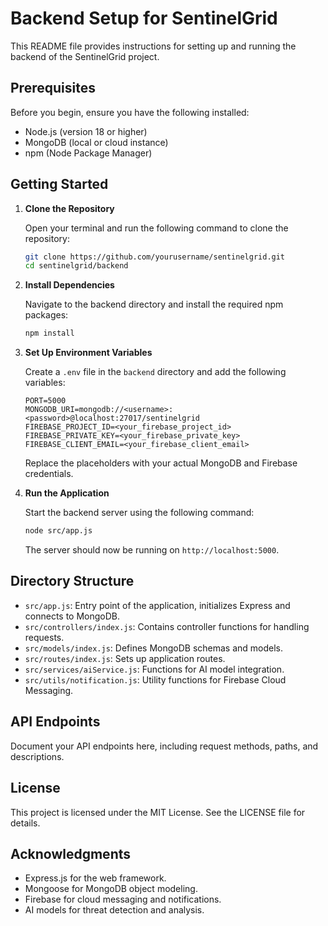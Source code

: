 # Backend Setup for SentinelGrid

This README file provides instructions for setting up and running the backend of the SentinelGrid project.

## Prerequisites

Before you begin, ensure you have the following installed:

- Node.js (version 18 or higher)
- MongoDB (local or cloud instance)
- npm (Node Package Manager)

## Getting Started

1. **Clone the Repository**

   Open your terminal and run the following command to clone the repository:

   ```bash
   git clone https://github.com/yourusername/sentinelgrid.git
   cd sentinelgrid/backend
   ```

2. **Install Dependencies**

   Navigate to the backend directory and install the required npm packages:

   ```bash
   npm install
   ```

3. **Set Up Environment Variables**

   Create a `.env` file in the `backend` directory and add the following variables:

   ```
   PORT=5000
   MONGODB_URI=mongodb://<username>:<password>@localhost:27017/sentinelgrid
   FIREBASE_PROJECT_ID=<your_firebase_project_id>
   FIREBASE_PRIVATE_KEY=<your_firebase_private_key>
   FIREBASE_CLIENT_EMAIL=<your_firebase_client_email>
   ```

   Replace the placeholders with your actual MongoDB and Firebase credentials.

4. **Run the Application**

   Start the backend server using the following command:

   ```bash
   node src/app.js
   ```

   The server should now be running on `http://localhost:5000`.

## Directory Structure

- `src/app.js`: Entry point of the application, initializes Express and connects to MongoDB.
- `src/controllers/index.js`: Contains controller functions for handling requests.
- `src/models/index.js`: Defines MongoDB schemas and models.
- `src/routes/index.js`: Sets up application routes.
- `src/services/aiService.js`: Functions for AI model integration.
- `src/utils/notification.js`: Utility functions for Firebase Cloud Messaging.

## API Endpoints

Document your API endpoints here, including request methods, paths, and descriptions.

## License

This project is licensed under the MIT License. See the LICENSE file for details.

## Acknowledgments

- Express.js for the web framework.
- Mongoose for MongoDB object modeling.
- Firebase for cloud messaging and notifications.
- AI models for threat detection and analysis.